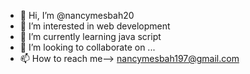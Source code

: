 - 👋 Hi, I’m @nancymesbah20
- 👀 I’m interested in web development
- 🌱 I’m currently learning java script
- 💞️ I’m looking to collaborate on ...
- 📫 How to reach me--> nancymesbah197@gmail.com
